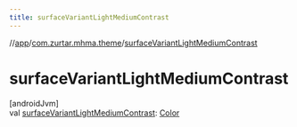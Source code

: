 ```yaml
---
title: surfaceVariantLightMediumContrast
---
```

//[app](../../index.html)/[com.zurtar.mhma.theme](index.html)/[surfaceVariantLightMediumContrast](surface-variant-light-medium-contrast.html)



# surfaceVariantLightMediumContrast



[androidJvm]\
val [surfaceVariantLightMediumContrast](surface-variant-light-medium-contrast.html): [Color](https://developer.android.com/reference/kotlin/androidx/compose/ui/graphics/Color.html)



